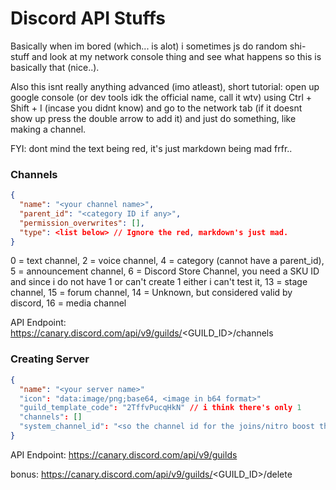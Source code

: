 # Discord API Stuffs

Basically when im bored (which... is alot) i sometimes js do random shi- stuff and look at my network console thing and see what happens so this is basically that (nice..).

Also this isnt really anything advanced (imo atleast), short tutorial: open up google console (or dev tools idk the official name, call it wtv) using Ctrl + Shift + I (incase you didnt know) and go to the network tab (if it doesnt show up press the double arrow to add it) and just do something, like making a channel.

FYI: dont mind the text being red, it's just markdown being mad frfr..

### Channels
```json
{
  "name": "<your channel name>",
  "parent_id": "<category ID if any>",
  "permission_overwrites": [],
  "type": <list below> // Ignore the red, markdown's just mad.
}
```

0 = text channel,
2 = voice channel,
4 = category (cannot have a parent_id),
5 = announcement channel,
6 = Discord Store Channel, you need a SKU ID and since i do not have 1 or can't create 1 either i can't test it, 
13 = stage channel,
15 = forum channel,
14 = Unknown, but considered valid by discord,
16 = media channel

API Endpoint: https://canary.discord.com/api/v9/guilds/<GUILD_ID>/channels

### Creating Server
```json
{
  "name": "<your server name>"
  "icon": "data:image/png;base64, <image in b64 format>"
  "guild_template_code": "2TffvPucqHkN" // i think there's only 1
  "channels": []
  "system_channel_id": "<so the channel id for the joins/nitro boost thingy>" // not modifiable
}
```

API Endpoint: https://canary.discord.com/api/v9/guilds

bonus: https://canary.discord.com/api/v9/guilds/<GUILD_ID>/delete

